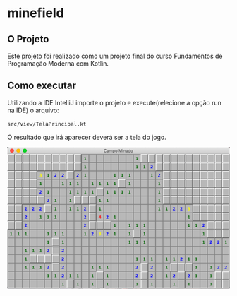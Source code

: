 # minefield

## O Projeto 

Este projeto foi realizado como um projeto final do curso Fundamentos de Programação Moderna com Kotlin.

## Como executar

Utilizando a IDE IntelliJ importe o projeto e execute(relecione a opção run na IDE) o arquivo: 

```
src/view/TelaPrincipal.kt
```

O resultado que irá aparecer deverá ser a tela do jogo.

![alt text](https://github.com/LeonardoLB/minefield/blob/master/exemplo.jpg)

